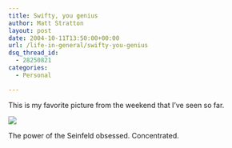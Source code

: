 ```yaml
---
title: Swifty, you genius
author: Matt Stratton
layout: post
date: 2004-10-11T13:50:00+00:00
url: /life-in-general/swifty-you-genius
dsq_thread_id:
  - 28250821
categories:
  - Personal

---
```

This is my favorite picture from the weekend that I&#8217;ve seen so far.

![][1]

The power of the Seinfeld obsessed. Concentrated.

 [1]: https://www.ryanswift.com/albums/friends/DSC00876.sized.jpg